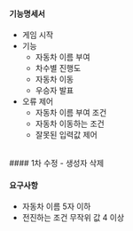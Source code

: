 #### 기능명세서
- 게임 시작
- 기능
  - 자동차 이름 부여
  - 차수별 진행도
  - 자동차 이동
  - 우승자 발표
- 오류 제어
  - 자동차 이름 부여 조건
  - 자동차 이동하는 조건
  - 잘못된 입력값 제어
<br>
#### 1차 수정
- 생성자 삭제

#### 요구사항
- 자동차 이름 5자 이하
- 전진하는 조건 무작위 값 4 이상
